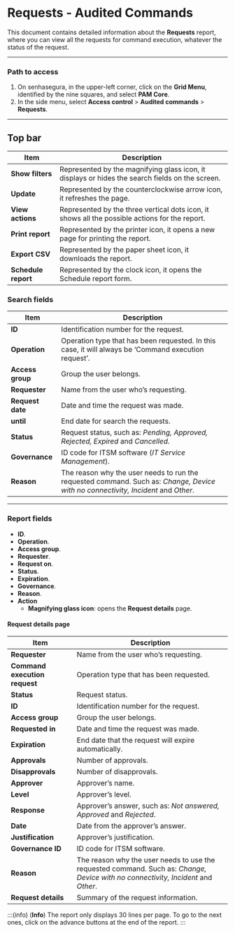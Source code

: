 # Requests - Audited Commands

This document contains detailed information about the **Requests** report, where you can view all the requests for command execution, whatever the status of the request.
***
### Path to access

1. On senhasegura, in the upper-left corner, click on the **Grid Menu**, identified by the nine squares, and select **PAM Core**.
2. In the side menu, select **Access control** > **Audited commands** > **Requests**.

***
## Top bar
**Item**|**Description**
|---|---|
**Show filters**|Represented by the magnifying glass icon, it displays or hides the search fields on the screen.
**Update**|Represented by the counterclockwise arrow icon, it refreshes the page.
**View actions**|Represented by the three vertical dots icon, it shows all the possible actions for the report.
**Print report**|Represented by the printer icon, it opens a new page for printing the report.
**Export CSV**|Represented by the paper sheet icon, it downloads the report.
**Schedule report**|Represented by the clock icon, it opens the Schedule report form.


### Search fields

**Item**|**Description**
|---|---|
**ID**|Identification number for the request.
**Operation**|Operation type that has been requested. In this case, it will always be ‘Command execution request’.
**Access group**|Group the user belongs.
**Requester**|Name from the user who’s requesting.
**Request date**|Date and time the request was made.
**until**|End date for search the requests.
**Status**|Request status, such as: *Pending, Approved, Rejected, Expired* and *Cancelled*.
**Governance**|ID code for ITSM software (*IT Service Management*).
**Reason**|The reason why the user needs to run the requested command. Such as: *Change, Device with no connectivity, Incident* and *Other*.

***

### Report fields

* **ID**.
* **Operation**.
* **Access group**.
* **Requester**.
* **Request on**.
* **Status**.
* **Expiration**.
* **Governance**.
* **Reason**.
* **Action**
    * **Magnifying glass icon**: opens the **Request details** page.

#### Request details page

**Item**|**Description**
|---|---|
**Requester**|Name from the user who’s requesting.
**Command execution request**|Operation type that has been requested.
**Status**|Request status.
**ID**|Identification number for the request.
**Access group**|Group the user belongs.
**Requested in**|Date and time the request was made.
**Expiration**|End date that the request will expire automatically.
**Approvals**|Number of approvals.
**Disapprovals**|Number of disapprovals.
**Approver**|Approver’s name.
**Level**|Approver’s level.
**Response**|Approver’s answer, such as: *Not answered, Approved* and *Rejected*.
**Date**|Date from the approver’s answer.
**Justification**|Approver’s justification.
**Governance ID**|ID code for ITSM software.
**Reason**|The reason why the user needs to use the requested command. Such as: *Change, Device with no connectivity, Incident* and *Other*.
**Request details**|Summary of the request information.

:::(info) (**Info**)
The report only displays 30 lines per page. To go to the next ones, click on the advance buttons at the end of the report.
:::